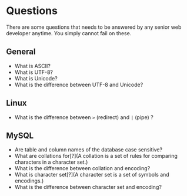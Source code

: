 # Questions
There are some questions that needs to be answered by any senior web developer anytime. You simply cannot fail on these.

## General
 - What is ASCII?
 - What is UTF-8?
 - What is Unicode?
 - What is the difference between UTF-8 and Unicode?

## Linux
 - What is the difference between `>` (redirect) and `|` (pipe) ?

## MySQL
 - Are table and column names of the database case sensitive?
 - What are collations for[?](A collation is a set of rules for comparing characters in a character set.)
 - What is the difference between collation and encoding?
 - What is character set[?](A character set is a set of symbols and encodings.)
 - What is the difference between character set and encoding?
 
